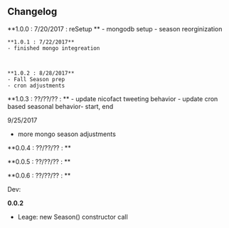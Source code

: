 ## Changelog

**1.0.0 : 7/20/2017 : reSetup **
	- mongodb setup
	- season reorginization

	**1.0.1 : 7/22/2017**
	- finished mongo integreation



	**1.0.2 : 8/28/2017**
	- Fall Season prep
	- cron adjustments



**1.0.3 : ??/??/?? : **
	- update nicofact tweeting behavior
	- update cron based seasonal behavior- start, end

9/25/2017
- more mongo season adjustments


**0.0.4 : ??/??/?? : **

**0.0.5 : ??/??/?? : **

**0.0.6 : ??/??/?? : **


Dev:

**0.0.2**
- Leage: new Season() constructor call
